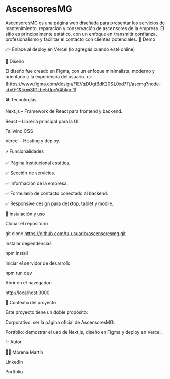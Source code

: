 # AscensoresMG
AscensoresMG es una página web diseñada para presentar los servicios de mantenimiento, reparación y conservación de ascensores de la empresa. El sitio es principalmente estático, con un enfoque en transmitir confianza, profesionalismo y facilitar el contacto con clientes potenciales.
📌 Demo

👉 Enlace al deploy en Vercel
 (lo agregás cuando esté online)

🎨 Diseño

El diseño fue creado en Figma, con un enfoque minimalista, moderno y orientado a la experiencia del usuario.
👉 (https://www.figma.com/design/FlEVqDUgfBdK20SL0xd7Tj/ascmg?node-id=0-1&t=m3R1Lbe5UpcV4bkm-1)

🛠 Tecnologías

Next.js
 – Framework de React para frontend y backend.

React
 – Librería principal para la UI.

Tailwind CSS

Vercel
 – Hosting y deploy.

⚡ Funcionalidades

✅ Página institucional estática.

✅ Sección de servicios.

✅ Información de la empresa.

✅ Formulario de contacto conectado al backend.

✅ Responsive design para desktop, tablet y mobile.

🚀 Instalación y uso

Clonar el repositorio

git clone https://github.com/tu-usuario/ascensoresmg.git


Instalar dependencias

npm install


Iniciar el servidor de desarrollo

npm run dev


Abrir en el navegador:

http://localhost:3000

🏢 Contexto del proyecto

Este proyecto tiene un doble propósito:

Corporativo: ser la página oficial de AscensoresMG.

Portfolio: demostrar el uso de Next.js, diseño en Figma y deploy en Vercel.

✨ Autor

👩‍💻 Morena Martín

LinkedIn

Portfolio
